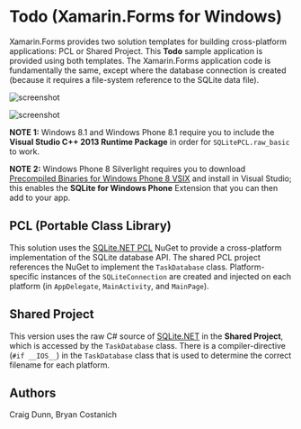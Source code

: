 Todo (Xamarin.Forms for Windows)
=======

Xamarin.Forms provides two solution templates for building cross-platform applications: PCL or Shared Project. 
This **Todo** sample application is provided using both templates. The Xamarin.Forms application code is fundamentally 
the same, except where the database connection is created (because it requires a file-system reference to the SQLite data file).

![screenshot](https://raw.githubusercontent.com/xamarin/xamarin-forms-samples/master/Todo/Screenshots/Todo-list-sml.png "ListView")

![screenshot](https://raw.githubusercontent.com/xamarin/xamarin-forms-samples/master/Todo/Screenshots/Todo-detail-sml.png "Detail View")

**NOTE 1:** Windows 8.1 and Windows Phone 8.1 require you to include the **Visual Studio C++ 2013 Runtime Package** in order for `SQLitePCL.raw_basic` to work.

**NOTE 2:** Windows Phone 8 Silverlight requires you to download <a href="http://www.sqlite.org/download.html#wp8" target="_blank">Precompiled Binaries for Windows Phone 8 VSIX</a> and install in Visual Studio; this enables the **SQLite for Windows Phone** Extension that you can then add to your app.

PCL (Portable Class Library)
---
This solution uses the [SQLite.NET PCL](https://www.nuget.org/packages/SQLite.Net-PCL/) NuGet to provide a cross-platform implementation of the SQLite database API. The shared PCL project references the NuGet to implement the `TaskDatabase` class. Platform-specific instances of the `SQLiteConnection` are created and injected on each platform (in `AppDelegate`, `MainActivity`, and `MainPage`). 


Shared Project
--------------
This version uses the raw C# source of [SQLite.NET](https://github.com/praeclarum/sqlite-net/) in the **Shared Project**, which is accessed by the `TaskDatabase` class. There is a compiler-directive (`#if __IOS__`) in the `TaskDatabase` class that is used to determine the correct filename for each platform.



Authors
-------

Craig Dunn, Bryan Costanich
